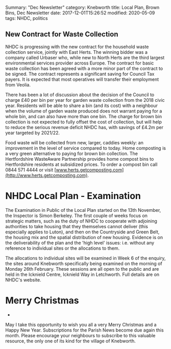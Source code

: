 Summary: "Dec Newsletter"
category: Knebworth
title: Local Plan, Brown Bins, Dec Newsletter
date: 2017-12-01T15:26:52
modified: 2020-05-09
tags: NHDC, politics



## New Contract for Waste Collection



NHDC is progressing with the new contract for the household waste
collection service, jointly with East Herts. The winning bidder was a
company called Urbaser who, while new to North Herts are the third
largest environmental services provider across Europe. The contract for
basic waste collection has been agreed with a more minor part of the
contract to be signed. The contract represents a significant saving for
Council Tax payers. It is expected that most operatives will transfer
their employment from Veolia.

There has been a lot of discussion about the decision of the Council to
charge &pound;40 per bin per year for garden waste collection from the 2018
civic year. Residents will be able to share a bin (and its cost) with a
neighbour when the volume of garden waste produced does not warrant
paying for a whole bin, and can also have more than one bin. The charge
for brown bin collection is not expected to fully offset the cost of
collection, but will help to reduce the serious revenue deficit NHDC
has, with savings of &pound;4.2m per year targeted by 2021/22.


Food waste will be collected from new, larger, caddies weekly: an
improvement in the level of service compared to today. Home composting
is a very green alternative to paying for brown bin collection. The
Hertfordshire WasteAware Partnership provides home compost bins to
Hertfordshire residents at subsidized prices. To order a compost bin
call 0844 571 4444 or visit
[www.herts.getcomposting.com](http://www.herts.getcomposting.com).


# NHDC Local Plan - Examination




The Examination in
Public of the Local Plan started on the 13th November, the Inspector is
Simon Berkeley. The first couple of weeks focus on strategic matters,
such as the duty of NHDC to cooperate with adjoining authorities to take
housing that they themselves cannot deliver (this especially applies to
Luton), and then on the Countryside and Green Belt, the housing mix and
the spatial distribution of new housing. Evidence is on the
deliverability of the plan and the \'high level\' issues: i.e. without
any reference to individual sites or the allocations to them.


The allocations to individual sites will be examined in Week 6 of the enquiry, the sites around Knebworth specifically being examined on the morning of Monday 26th February. These sessions are all open to the public and are held in the Icknield Centre, Icknield Way in Letchworth. Full details are on NHDC's website.
 # Merry Christmas
-

May I take this opportunity to wish you all a very Merry Christmas and a
Happy New Year. Subscriptions for the Parish News become due again this
month. Please encourage your neighbours to subscribe to this valuable
resource, the only one of its kind for the village of Knebworth.
